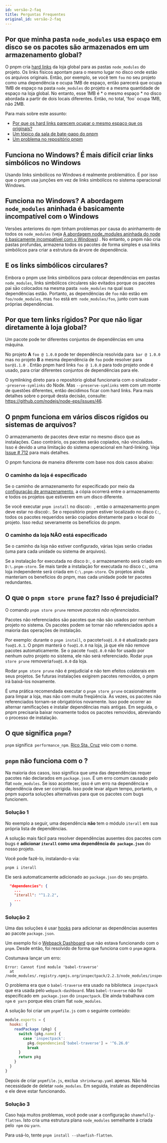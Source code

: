 ```yaml
---
id: versão-2-faq
title: Perguntas Frequentes
original_id: versão-2-faq
---
```


## Por que minha pasta `node_modules` usa espaço em disco se os pacotes são armazenados em um armazenamento global?

O pnpm cria [hard links](https://en.wikipedia.org/wiki/Hard_link) da loja global para as pastas `node_modules` do projeto.
Os links físicos apontam para o mesmo lugar no disco onde estão os arquivos originais.
Então, por exemplo, se você tem `foo` no seu projeto como uma dependência e ocupa 1MB de espaço,
então parecerá que ocupa 1MB de espaço na pasta `node_modules` do projeto e
a mesma quantidade de espaço na loja global. No entanto, esse 1MB é * o mesmo espaço * no disco
abordada a partir de dois locais diferentes. Então, no total, 'foo` ocupa 1MB,
não 2MB.

Para mais sobre este assunto:

* [Por que os hard links parecem ocupar o mesmo espaço que os originais?](https://unix.stackexchange.com/questions/88423/why-do-hard-links-seem-to-take-the-same-space-as-the-originals)
* [Um tópico da sala de bate-papo do pnpm](https://gist.github.com/zkochan/106cfef49f8476b753a9cbbf9c65aff1)
* [Um problema no repositório pnpm](https://github.com/pnpm/pnpm/issues/794)

## Funciona no Windows? É mais difícil criar links simbólicos no Windows

Usando links simbólicos no Windows é realmente problemático. É por isso que o pnpm usa junções em vez de links simbólicos no sistema operacional Windows.

## Funciona no Windows? A abordagem `node_modules` aninhada é basicamente incompatível com o Windows

Versões anteriores do npm tinham problemas por causa do aninhamento de todos os `node_modules` (veja [A abordagem node_modules aninhada do node é basicamente incompatível com o Windows](https://github.com/nodejs/node-v0.x-archive/issues/6960)) . No entanto, o pnpm não cria pastas profundas, armazena todos os pacotes de forma simples e usa links simbólicos para criar a estrutura da árvore de dependência.

## E os links simbólicos circulares?

Embora o pnpm use links simbólicos para colocar dependências em pastas `node_modules`, links simbólicos circulares são evitados porque os pacotes pai são colocados na mesma pasta` node_modules` na qual suas dependências estão. Portanto, as dependências de `foo` não estão em` foo/node_modules`, mas `foo` está em` node_modules/foo`, junto com suas próprias dependências.

## Por que tem links rígidos? Por que não ligar diretamente à loja global?

Um pacote pode ter diferentes conjuntos de dependências em uma máquina.

No projeto **A** `foo @ 1.0.0` pode ter dependência resolvida para` bar @ 1.0.0` mas no projeto **B** a mesma dependência de `foo` pode resolver para `bar@1.1.0 `. Então pnpm hard links `foo @ 1.0.0` para todo projeto onde é usado, para criar diferentes conjuntos de dependências para ele.

O symlinking direto para o repositório global funcionaria com o sinalizador `--preserve-symlinks` do Node. Mas `--preserve-symlinks` vem
com um monte de questões diferentes, então decidimos ficar com hard links.
Para mais detalhes sobre o porquê desta decisão, consulte: https://github.com/nodejs/node-eps/issues/46.

## O pnpm funciona em vários discos rígidos ou sistemas de arquivos?

O armazenamento de pacotes deve estar no mesmo disco que as instalações.
Caso contrário, os pacotes serão copiados, não vinculados.
Isso é devido a uma limitação do sistema operacional em hard-linking. Veja [Issue # 712](https://github.com/pnpm/pnpm/issues/712) para mais detalhes.

O pnpm funciona de maneira diferente com base nos dois casos abaixo:

### O caminho da loja é especificado

Se o caminho de armazenamento for especificado por meio da [configuração de armazenamento](configuring.md), a cópia ocorrerá entre o armazenamento e todos os projetos que estiverem em um disco diferente.

Se você executar `pnpm install` no disco`D: `, então o armazenamento pnpm deve estar no disco`D:`.
Se o repositório pnpm estiver localizado no disco `C:`, todos os pacotes requeridos serão copiados diretamente para o local do projeto.
Isso reduz severamente os benefícios do pnpm.

### O caminho da loja NÃO está especificado

Se o caminho da loja não estiver configurado, várias lojas serão criadas (uma para cada unidade ou sistema de arquivos).

Se a instalação for executada no disco `D:`, o armazenamento será criado em `D:\.pnpm-store`.
Se mais tarde a instalação for executada no disco `C:`, uma loja independente será criada em `C:\.pnpm-store`.
Os projetos ainda manteriam os benefícios do pnpm, mas cada unidade pode ter pacotes redundantes.

## O que o `pnpm store prune` faz? Isso é prejudicial?

O comando `pnpm store prune` remove _pacotes não referenciados_.

Pacotes não referenciados são pacotes que não são usados ​​por nenhum projeto no sistema.
Os pacotes podem se tornar não referenciados após a maioria das operações de instalação.

Por exemplo: durante o `pnpm install`, o pacote`foo@1.0.0` é atualizado para `foo@1.0.1`.
O pnpm manterá o `foo@1.0.0` na loja, já que ele não remove pacotes automaticamente.
Se o pacote `foo@1.0.0` não for usado por nenhum outro projeto no sistema, ele não será referenciado.
Rodar `pnpm store prune` removeria`foo@1.0.0` da loja.

Rodar `pnpm store prune` não é prejudicial e não tem efeitos colaterais em seus projetos.
Se futuras instalações exigirem pacotes removidos, o pnpm irá baixá-los novamente.

É uma prática recomendada executar o `pnpm store prune` ocasionalmente para limpar a loja, mas não com muita freqüência.
Às vezes, os pacotes não referenciados tornam-se obrigatórios novamente.
Isso pode ocorrer ao alternar ramificações e instalar dependências mais antigas.
Em seguida, o pnpm precisaria baixar novamente todos os pacotes removidos, abreviando o processo de instalação.

## O que significa `pnpm`?

`pnpm` significa` performance_npm`. [Rico Sta. Cruz](https://github.com/rstacruz/) veio com o nome.

## `pnpm` não funciona com o <YOUR-PROJECT-HERE>?

Na maioria dos casos, isso significa que uma das dependências requer pacotes não declarados em `package.json`.
É um erro comum causado pelo flat `node_modules`. Se isso acontecer, isso é um erro na dependência e
dependência deve ser corrigida. Isso pode levar algum tempo, portanto, o pnpm suporta soluções alternativas para que os pacotes com bugs funcionem.

### Solução 1

No exemplo a seguir, uma dependência **não** tem o módulo `iterall` em sua própria lista de dependências.

A solução mais fácil para resolver dependências ausentes dos pacotes com bugs é **adicionar `iterall` como uma dependência do` package.json`** do nosso projeto.

Você pode fazê-lo, instalando-o via:

`pnpm i iterall`

Ele será automaticamente adicionado ao `package.json` do seu projeto.

```json
  "dependencies": {
    ...
    "iterall": "^1.2.2",
    ...
  }
```

### Solução 2

Uma das soluções é usar [hooks](hooks.md) para adicionar as dependências ausentes ao pacote `package.json`.

Um exemplo foi o [Webpack Dashboard](https://github.com/pnpm/pnpm/issues/1043) que não estava funcionando com o `pnpm`. Desde então, foi resolvido de forma que funciona com o `pnpm` agora.

Costumava lançar um erro:

```console
Error: Cannot find module 'babel-traverse'
  at /node_modules/.registry.npmjs.org/inspectpack/2.2.3/node_modules/inspectpack/lib/actions/parse
```

O problema era que o `babel-traverse` era usado na biblioteca` inspectpack` que era usada pelo `webpack-dashboard`. Mas `babel-traverse` não foi especificado em` package.json` do `inspectpack`. Ele ainda trabalhava com `npm` e` yarn` porque eles criam flat `node_modules`.

A solução foi criar um `pnpmfile.js` com o seguinte conteúdo:

```js
module.exports = {
  hooks: {
    readPackage (pkg) {
      switch (pkg.name) {
        case 'inspectpack':
          pkg.dependencies['babel-traverse'] = '^6.26.0'
          break
      }
      return pkg
    }
  }
}
```

Depois de criar `pnpmfile.js`, exclua` shrinkwrap.yaml` apenas. Não há necessidade de deletar `node_modules`. Em seguida, instale as dependências e ele deve estar funcionando.

### Solução 3

Caso haja muitos problemas, você pode usar a configuração `shamefully-flatten`. Isto cria uma estrutura plana `node_modules` semelhante à criada pelo` npm` ou `yarn`.

Para usá-lo, tente `pnpm install --shaefish-flatten`.